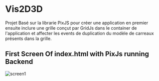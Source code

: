 # Vis2D3D
Projet Basé sur la librarie PixJS pour créer une application en premier ensuite inclure une grille conçut par GridJs dans le container de l'application et affecter les events de duplication du modèle de carreaux présents dans la grille.


## First Screen Of index.html with PixJs running Backend

![screen1](https://user-images.githubusercontent.com/45941976/122078761-1ce32400-cdfd-11eb-878d-e8db62291083.png)
